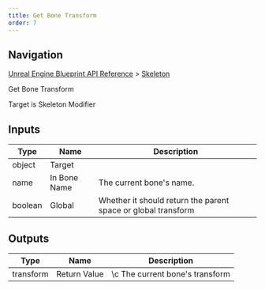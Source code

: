 ```yaml
---
title: Get Bone Transform
order: 7
---
```

## Navigation

[Unreal Engine Blueprint API Reference](https://dev.epicgames.com/documentation/en-us/unreal-engine/BlueprintAPI) > [Skeleton](https://dev.epicgames.com/documentation/en-us/unreal-engine/BlueprintAPI/Skeleton)

Get Bone Transform

Target is Skeleton Modifier

## Inputs

| Type | Name | Description |
| --- | --- | --- |
| object | Target |  |
| name | In Bone Name | The current bone's name. |
| boolean | Global | Whether it should return the parent space or global transform |

## Outputs

| Type | Name | Description |
| --- | --- | --- |
| transform | Return Value | \\c The current bone's transform |
